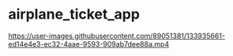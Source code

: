 # airplane_ticket_app



https://user-images.githubusercontent.com/89051381/133935661-ed14e4e3-ec32-4aae-9593-909ab7dee88a.mp4


